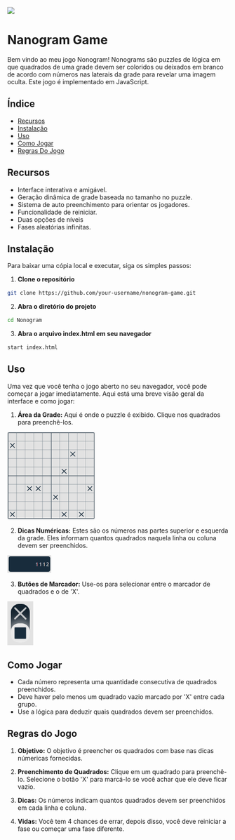 
[<img src="https://img.shields.io/badge/English-US-%230A3161?style=flat-square&logo=readme&logoColor=white&logoSize=auto&labelColor=%23B31942"/>](README.md)

# Nanogram Game

Bem vindo ao meu jogo Nonogram! Nonograms são puzzles de lógica em que quadrados de uma grade devem ser coloridos ou deixados em branco de acordo com números nas laterais da grade para revelar uma imagem oculta. Este jogo é implementado em JavaScript.

## Índice

- [Recursos](#recursos)
- [Instalação](#instalação)
- [Uso](#uso)
- [Como Jogar](#como-jogar)
- [Regras Do Jogo](#regras-do-jogo)

## Recursos

- Interface interativa e amigável.
- Geração dinâmica de grade baseada no tamanho no puzzle.
- Sistema de auto preenchimento para orientar os jogadores.
- Funcionalidade de reiniciar.
- Duas opções de níveis
- Fases aleatórias infinitas.

## Instalação

Para baixar uma cópia local e executar, siga os simples passos:

1. **Clone o repositório**

```sh
git clone https://github.com/your-username/nonogram-game.git
```

2. **Abra o diretório do projeto**

```sh
cd Nonogram
```

3. **Abra o arquivo index.html em seu navegador**

```sh
start index.html
```

## Uso

Uma vez que você tenha o jogo aberto no seu navegador, você pode começar a jogar imediatamente. Aqui está uma breve visão geral da interface e como jogar:

1. **Área da Grade:** Aqui é onde o puzzle é exibido. Clique nos quadrados para preenchê-los.
<img src="img/grid.png" alt="Grid Area Image" width="200"/>

2. **Dicas Numéricas:** Estes são os números nas partes superior e esquerda da grade. Eles informam quantos quadrados naquela linha ou coluna devem ser preenchidos.
<img src="img/number-hint.png" alt="Grid Area Image" width="100"/>

3. **Butões de Marcador:** Use-os para selecionar entre o marcador de quadrados e o de 'X'.
<img src="img/switch-button.png" alt="Grid Area Image" height="100"/>

## Como Jogar

- Cada número representa uma quantidade consecutiva de quadrados preenchidos.
- Deve haver pelo menos um quadrado vazio marcado por 'X' entre cada grupo.
- Use a lógica para deduzir quais quadrados devem ser preenchidos.

## Regras do Jogo

1. **Objetivo:** O objetivo é preencher os quadrados com base nas dicas númericas fornecidas.

2. **Preenchimento de Quadrados:** Clique em um quadrado para preenchê-lo. Selecione o botão 'X' para marcá-lo se você achar que ele deve ficar vazio.

3. **Dicas:** Os números indicam quantos quadrados devem ser preenchidos em cada linha e coluna.

4. **Vidas:** Você tem 4 chances de errar, depois disso, você deve reiniciar a fase ou começar uma fase diferente.
